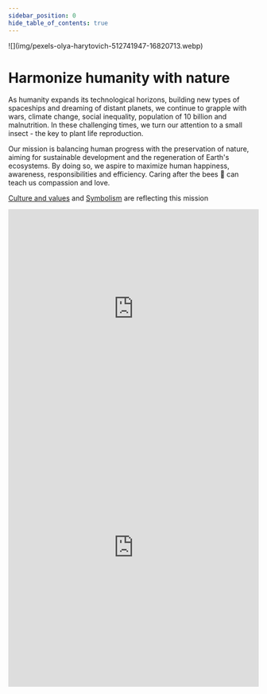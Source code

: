 ```yaml
---
sidebar_position: 0
hide_table_of_contents: true
---
```


<div style={{ height:150, overflow:"hidden", verticalAlign:"middle", marginBottom:10, borderRadius:5 }}><div style={{ marginTop: "-30%" }}>
![](img/pexels-olya-harytovich-512741947-16820713.webp)
</div></div>

# Harmonize humanity with nature

As humanity expands its technological horizons, building new types of spaceships and dreaming of distant planets,  we continue to grapple with wars, climate change, social inequality, population of 10 billion and malnutrition. In these challenging times, we turn our attention to a small insect - the key to plant life reproduction. 

Our mission is balancing human progress with the preservation of nature, aiming for sustainable development and the regeneration of Earth's ecosystems. By doing so, we aspire to maximize human happiness, awareness, responsibilities and efficiency. Caring after the bees 🐝 can teach us compassion and love.

[Culture and values](../company/🫀%20Culture%20and%20values/🫀%20Culture%20and%20values.md) and [Symbolism](Symbolism.md) are reflecting this mission

<iframe width="100%" height="400" src="https://www.youtube.com/embed/-YwPPHjm2-g" title="Company mission" frameborder="0" allow="accelerometer; autoplay; clipboard-write; encrypted-media; gyroscope; picture-in-picture; web-share" referrerpolicy="strict-origin-when-cross-origin" allowfullscreen></iframe>


<iframe src="https://open.spotify.com/embed/playlist/3hpFjVkATz2rW5cuXaUXeV?utm_source=generator" width="100%" height="560" frameBorder="0" allowfullscreen="" allow="autoplay; clipboard-write; encrypted-media; fullscreen; picture-in-picture" loading="lazy"></iframe>
